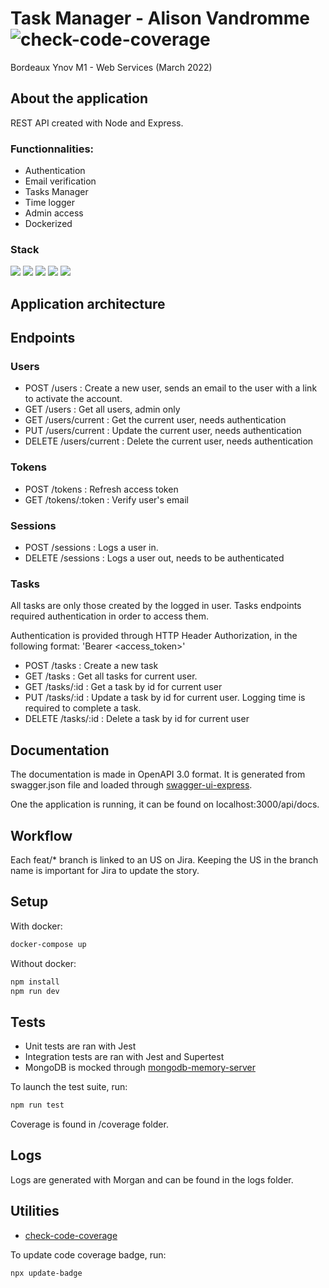 # Task Manager - Alison Vandromme ![check-code-coverage](https://img.shields.io/badge/code--coverage-100%25-brightgreen)

Bordeaux Ynov M1 - Web Services (March 2022)

## About the application

REST API created with Node and Express.

### Functionnalities: 

- Authentication
- Email verification
- Tasks Manager
- Time logger
- Admin access
- Dockerized

### Stack

<img src="https://img.shields.io/badge/JavaScript-F7DF1E?style=for-the-badge&logo=javascript&logoColor=black" /> <img src="https://img.shields.io/badge/Node.js-339933?style=for-the-badge&logo=nodedotjs&logoColor=white" /> <img src="https://img.shields.io/badge/Express.js-000000?style=for-the-badge&logo=express&logoColor=white"/> <img src="https://img.shields.io/badge/MongoDB-4EA94B?style=for-the-badge&logo=mongodb&logoColor=white" /> <img src="https://img.shields.io/badge/Jest-C21325?style=for-the-badge&logo=jest&logoColor=white" />

## Application architecture

## Endpoints

### Users

- POST /users : Create a new user, sends an email to the user with a link to activate the account.
- GET /users : Get all users, admin only
- GET /users/current : Get the current user, needs authentication
- PUT /users/current : Update the current user, needs authentication
- DELETE /users/current : Delete the current user, needs authentication

### Tokens

- POST /tokens : Refresh access token
- GET /tokens/:token : Verify user's email

### Sessions

- POST /sessions : Logs a user in.
- DELETE /sessions : Logs a user out, needs to be authenticated

### Tasks

All tasks are only those created by the logged in user.
Tasks endpoints required authentication in order to access them.

Authentication is provided through HTTP Header Authorization, in the following format: 
'Bearer <access_token>'

- POST /tasks : Create a new task
- GET /tasks : Get all tasks for current user.
- GET /tasks/:id : Get a task by id for current user
- PUT /tasks/:id : Update a task by id for current user. Logging time is required to complete a task. 
- DELETE /tasks/:id : Delete a task by id for current user

## Documentation

The documentation is made in OpenAPI 3.0 format.
It is generated from swagger.json file and loaded through [swagger-ui-express](https://github.com/scottie1984/swagger-ui-express).

One the application is running, it can be found on localhost:3000/api/docs.

## Workflow

Each feat/* branch is linked to an US on Jira. Keeping the US in the branch name is important for Jira to update the story. 

## Setup

With docker: 

```sh
docker-compose up
```

Without docker:

```sh
npm install
npm run dev
```

## Tests

- Unit tests are ran with Jest
- Integration tests are ran with Jest and Supertest
- MongoDB is mocked through [mongodb-memory-server](https://github.com/nodkz/mongodb-memory-server)

To launch the test suite, run: 

``` sh
npm run test
```

Coverage is found in /coverage folder. 

## Logs

Logs are generated with Morgan and can be found in the logs folder.

## Utilities

- [check-code-coverage](https://github.com/bahmutov/check-code-coverage)

To update code coverage badge, run: 

```sh
npx update-badge
```

